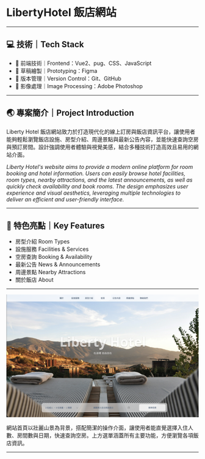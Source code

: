 # LibertyHotel 飯店網站

---

## 💻 技術｜Tech Stack

- 🎨 前端技術｜Frontend：Vue2、pug、CSS、JavaScript
- 📝 草稿繪製｜Prototyping：Figma
- 🔄 版本管理｜Version Control：Git、GitHub
- 🤖 影像處理｜Image Processing：Adobe Photoshop

---

## 🌏 專案簡介｜Project Introduction

Liberty Hotel 飯店網站致力於打造現代化的線上訂房與飯店資訊平台，讓使用者能夠輕鬆瀏覽飯店設施、房型介紹、周邊景點與最新公告內容，並能快速查詢空房與預訂房間。設計強調使用者體驗與視覺美感，結合多種技術打造高效且易用的網站介面。

*Liberty Hotel's website aims to provide a modern online platform for room booking and hotel information. Users can easily browse hotel facilities, room types, nearby attractions, and the latest announcements, as well as quickly check availability and book rooms. The design emphasizes user experience and visual aesthetics, leveraging multiple technologies to deliver an efficient and user-friendly interface.*

---

## 🚩 特色亮點｜Key Features

- 房型介紹 Room Types
- 設施服務 Facilities & Services
- 空房查詢 Booking & Availability
- 最新公告 News & Announcements
- 周邊景點 Nearby Attractions
- 關於飯店 About

---

![Liberty Hotel 主視覺](index.png)

網站首頁以壯麗山景為背景，搭配簡潔的操作介面，讓使用者能直覺選擇入住人數、房間數與日期，快速查詢空房。上方選單涵蓋所有主要功能，方便瀏覽各項飯店資訊。

---